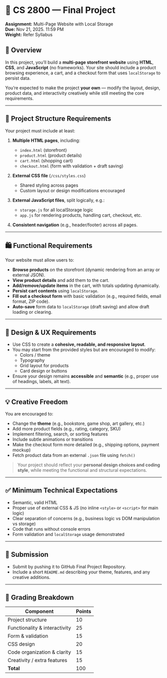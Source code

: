 # 📝 CS 2800 — Final Project  
**Assignment:** Multi-Page Website with Local Storage  
**Due:** Nov 21, 2025. 11:59 PM   
**Weight:** Refer Syllabus


## 📌 Overview
In this project, you’ll build a **multi-page storefront website** using **HTML**, **CSS**, and **JavaScript** (no frameworks). Your site should include a product browsing experience, a cart, and a checkout form that uses `localStorage` to persist data.

You’re expected to make the project **your own** — modify the layout, design, product data, and interactivity creatively while still meeting the core requirements.

---

## 🧱 Project Structure Requirements

Your project must include at least:

1. **Multiple HTML pages**, including:  
   - `index.html` (storefront)  
   - `product.html` (product details)  
   - `cart.html` (shopping cart)  
   - `checkout.html` (form with validation + draft saving)

2. **External CSS file** (`/css/styles.css`)  
   - Shared styling across pages  
   - Custom layout or design modifications encouraged

3. **External JavaScript files**, split logically, e.g.:  
   - `storage.js` for all localStorage logic  
   - `app.js` for rendering products, handling cart, checkout, etc.

4. **Consistent navigation** (e.g., header/footer) across all pages.

---

## 🛍️ Functional Requirements

Your website must allow users to:

- **Browse products** on the storefront (dynamic rendering from an array or external JSON).  
- **View product details** and add them to the cart.  
- **Add/remove/update items** in the cart, with totals updating dynamically.  
- **Persist cart contents** using `localStorage`.  
- **Fill out a checkout form** with basic validation (e.g., required fields, email format, ZIP code).  
- **Auto-save** form data to `localStorage` (draft saving) and allow draft loading or clearing.

---

## 🎨 Design & UX Requirements

- Use CSS to create a **cohesive, readable, and responsive layout**.  
- You may start from the provided styles but are encouraged to modify:
  - Colors / theme  
  - Typography  
  - Grid layout for products  
  - Card design or buttons
- Ensure your design remains **accessible** and **semantic** (e.g., proper use of headings, labels, alt text).

---

## 💡 Creative Freedom

You are encouraged to:

- Change the **theme** (e.g., bookstore, game shop, art gallery, etc.)  
- Add more product fields (e.g., rating, category, SKU)  
- Implement filtering, search, or sorting features  
- Include subtle animations or transitions  
- Make the checkout form more detailed (e.g., shipping options, payment mockup)  
- Fetch product data from an external `.json` file using `fetch()`  

> Your project should reflect your **personal design choices and coding style**, while meeting the functional and structural expectations.

---

## ✅ Minimum Technical Expectations

- Semantic, valid HTML  
- Proper use of external CSS & JS (no inline `<style>` or `<script>` for main logic)  
- Clear separation of concerns (e.g., business logic vs DOM manipulation vs storage)  
- Code that runs without console errors  
- Form validation and `localStorage` usage demonstrated

---

## 📂 Submission

- Submit by pushing it to GitHub Final Project Repository.
- Include a short `README.md` describing your theme, features, and any creative additions.

---

## 🧮 Grading Breakdown

| Component                     | Points |
|-------------------------------|--------|
| Project structure             | 10     |
| Functionality & interactivity | 25     |
| Form & validation             | 15     |
| CSS design                    | 20     |
| Code organization & clarity   | 15     |
| Creativity / extra features   | 15     |
| **Total**                     | 100    |
